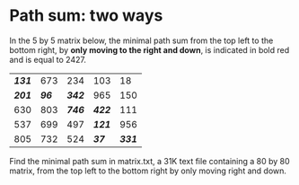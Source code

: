 # Path sum: two ways

In the 5 by 5 matrix below, the minimal path sum from the top left to the bottom right, by **only moving to the right and down**, is indicated in bold red and is equal to 2427.

| | | | | |
|-|-|-|-|-|
|***131***|673|234|103|18|
|***201***|***96***|***342***|965|150|
|630|803|***746***|***422***|111|
|537|699|497|***121***|956|
|805|732|524|***37***|***331***|

Find the minimal path sum in matrix.txt, a 31K text file containing a 80 by 80 matrix, from the top left to the bottom right by only moving right and down.
